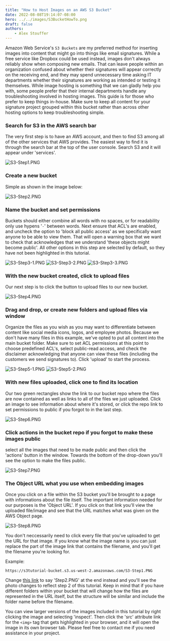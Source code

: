 ```yaml
---
title: "How to Host Images on an AWS S3 Bucket"
date: 2022-08-08T19:14:07-08:00
hero: ../../images/S3BucketHowTo.png
draft: false
authors:
    - Alex Stouffer
---
```


Amazon Web Service's `S3 Buckets` are my preferred method for inserting images into content that might go into things like email signatures. While a free service like Dropbox could be used instead, images don't always reliably show when composing new emails. That can leave people within an organization confused about whether their signatures will appear correctly on the receiving end, and they may spend unnecessary time asking IT departments whether their signatures are working as intended or testing it themselves. While image hosting is something that we can gladly help you with, some people prefer that their internal departments handle any troubleshooting involved in hosting images. This guide is for those who prefer to keep things in-house. Make sure to keep all content for your signature project grouped within this bucket rather than across other hosting options to keep troubleshooting simple.

### Search for S3 in the AWS search bar

The very first step is to have an AWS account, and then to find S3 among all of the other services that AWS provides. The easiest way to find it is through the search bar at the top of the user console. Search S3 and it will appear under 'services'.

![S3-Step1.PNG](/images/s3-tutorial/S3-Step1.PNG)

### Create a new bucket
Simple as shown in the image below:

![S3-Step2.PNG](/images/s3-tutorial/S3-Step2.PNG)

### Name the bucket and set permissions
Buckets should either combine all words with no spaces, or for readability only use hypens '`-`' between words. Next ensure that ACL's are enabled, and uncheck the option to 'block all public access' as we specifically want anyone to be able to view them. That will open a warning box that we want to check that acknowledges that we understand 'these objects might become public'. All other options in this step are selected by default, so they have not been highlighted in this tutorial.

![S3-Step3-1.PNG](/images/s3-tutorial/S3-Step3-1.PNG)
![S3-Step3-2.PNG](/images/s3-tutorial/S3-Step3-2.PNG)
![S3-Step3-3.PNG](/images/s3-tutorial/S3-Step3-3.PNG)

### With the new bucket created, click to upload files
Our next step is to click the button to upload files to our new bucket.

![S3-Step4.PNG](/images/s3-tutorial/S3-Step4.PNG)

### Drag and drop, or create new folders and upload files via window
Organize the files as you wish as you may want to differentiate between content like social media icons, logos, and employee photos. Because we don't have many files in this example, we've opted to put all content into the main bucket folder. Make sure to set ACL permissions at this point to choose predefined ACL's, select public-read access, and check the disclaimer acknowledging that anyone can view these files (including the customers we send signatures to). Click 'upload' to start the process.

![S3-Step5-1.PNG](/images/s3-tutorial/S3-Step5-1.PNG)
![S3-Step5-2.PNG](/images/s3-tutorial/S3-Step5-2.PNG)

### With new files uploaded, click one to find its location
Our two green rectangles show the link to our bucket repo where the files are now contained as well as links to all of the files we just uploaded. Click an image to see information about where it's stored, or click the repo link to set permissions to public if you forgot to in the last step.

![S3-Step6.PNG](/images/s3-tutorial/S3-Step6.PNG)

### Click actions in the bucket repo if you forgot to make these images public
select all the images that need to be made public and then click the 'actions' button in the window. Towards the bottom of the drop-down you'll see the option to make the files public.

![S3-Step7.PNG](/images/s3-tutorial/S3-Step7.PNG)

### The Object URL what you use when embedding images
Once you click on a file within the S3 bucket you'll be brought to a page with informations about the file itself. The important information needed for our purposes is the 'Object URL'. If you click on that link you'll view the uploaded file/image and see that the URL matches what was given on the AWS Object page. 

![S3-Step8.PNG](/images/s3-tutorial/S3-Step8.PNG)

You don't neccessarily need to click every file that you've uploaded to get the URL for that image. If you know what the image name is you can just replace the part of the image link that contains the filename, and you'll get the filename you're looking for.

Example:
```
https://s3tutorial-bucket.s3.us-west-2.amazonaws.com/S3-Step1.PNG
```

Change [this link](https://s3tutorial-bucket.s3.us-west-2.amazonaws.com/S3-Step1.PNG) to say 'Step2.PNG' at the end instead and you'll see the photo changes to reflect step 2 of this tutorial. Keep in mind that if you have different folders within your bucket that will change how the files are represented in the URL itself, but the structure will be similar and include the folder name before the filename. 

You can view larger versions of the images included in this tutorial by right clicking the image and selecting 'inspect'. Then click the 'src' attribute link for the `<img>` tag that gets highlighted in your browser, and it will open the image in its own browser tab. Please feel free to contact me if you need assistance in your project.
